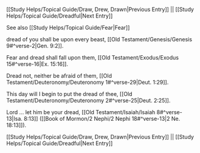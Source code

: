 [[Study Helps/Topical Guide/Draw, Drew, Drawn|Previous Entry]]  ||  [[Study Helps/Topical Guide/Dreadful|Next Entry]]

 See also [[Study Helps/Topical Guide/Fear|Fear]]

 dread of you shall be upon every beast, [[Old Testament/Genesis/Genesis 9#^verse-2|Gen. 9:2]].

 Fear and dread shall fall upon them, [[Old Testament/Exodus/Exodus 15#^verse-16|Ex. 15:16]].

 Dread not, neither be afraid of them, [[Old Testament/Deuteronomy/Deuteronomy 1#^verse-29|Deut. 1:29]].

 This day will I begin to put the dread of thee, [[Old Testament/Deuteronomy/Deuteronomy 2#^verse-25|Deut. 2:25]].

 Lord ... let him be your dread, [[Old Testament/Isaiah/Isaiah 8#^verse-13|Isa. 8:13]] ([[Book of Mormon/2 Nephi/2 Nephi 18#^verse-13|2 Ne. 18:13]]).

[[Study Helps/Topical Guide/Draw, Drew, Drawn|Previous Entry]]  ||  [[Study Helps/Topical Guide/Dreadful|Next Entry]]